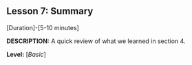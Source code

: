 ## Lesson 7: Summary
[Duration]-[5-10 minutes]

**DESCRIPTION:** A quick review of what we learned in section 4.

**Level:** [*Basic*]


